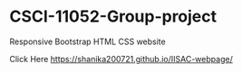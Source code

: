 # CSCI-11052-Group-project
Responsive Bootstrap HTML CSS website

Click Here https://shanika200721.github.io/IISAC-webpage/
